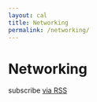 ```yaml
---
layout: cal
title: Networking
permalink: /networking/
---
```


<div class="home">

  <h1 class="page-heading">Networking</h1>
  <div id="calendar"></div>
  <p class="rss-subscribe">subscribe <a href="{{ "/feed.xml" | prepend: site.baseurl }}">via RSS</a></p>

</div>
